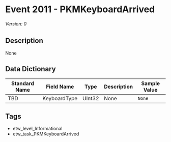 # Event 2011 - PKMKeyboardArrived
###### Version: 0

## Description
None

## Data Dictionary
|Standard Name|Field Name|Type|Description|Sample Value|
|---|---|---|---|---|
|TBD|KeyboardType|UInt32|None|`None`|

## Tags
* etw_level_Informational
* etw_task_PKMKeyboardArrived